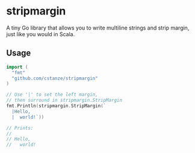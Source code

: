 # stripmargin

A tiny Go library that allows you to write multiline strings and strip margin, just like you would in Scala.

## Usage

```go
import (
  "fmt"
  "github.com/cstanze/stripmargin"
)

// Use '|' to set the left margin,
// then surround in stripmargin.StripMargin
fmt.Println(stripmargin.StripMargin(`
  |Hello,
  |  world!`))

// Prints:
//
// Hello,
//   world!

```
